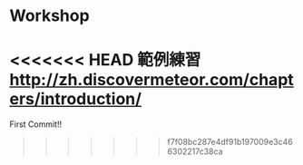 # Workshop
<<<<<<< HEAD
範例練習
http://zh.discovermeteor.com/chapters/introduction/
=======
First Commit!!
>>>>>>> f7f08bc287e4df91b197009e3c466302217c38ca

